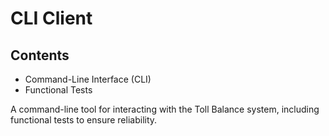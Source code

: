 # CLI Client

## Contents

- Command-Line Interface (CLI)
- Functional Tests

A command-line tool for interacting with the Toll Balance system, including functional tests to ensure reliability.
